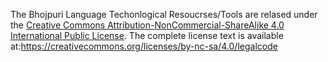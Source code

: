 The Bhojpuri Language Techonlogical Resoucrses/Tools are relased under the [Creative Commons Attribution-NonCommercial-ShareAlike 4.0 International Public License](https://creativecommons.org/licenses/by-nc-sa/4.0/legalcode).
The complete license text is available at:https://creativecommons.org/licenses/by-nc-sa/4.0/legalcode


